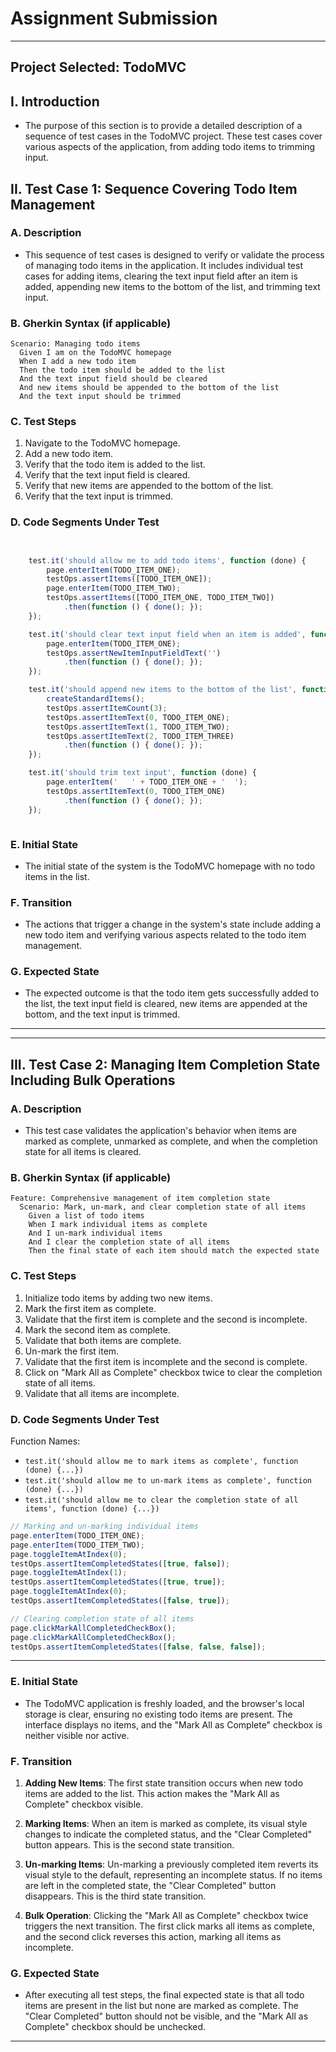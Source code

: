 # Assignment Submission


---

## Project Selected: TodoMVC

## I. Introduction
- The purpose of this section is to provide a detailed description of a sequence of test cases in the TodoMVC project. These test cases cover various aspects of the application, from adding todo items to trimming input.

## II. Test Case 1: Sequence Covering Todo Item Management
### A. Description
- This sequence of test cases is designed to verify or validate the process of managing todo items in the application. It includes individual test cases for adding items, clearing the text input field after an item is added, appending new items to the bottom of the list, and trimming text input.

### B. Gherkin Syntax (if applicable)
```gherkin
Scenario: Managing todo items
  Given I am on the TodoMVC homepage
  When I add a new todo item
  Then the todo item should be added to the list
  And the text input field should be cleared
  And new items should be appended to the bottom of the list
  And the text input should be trimmed
```

### C. Test Steps
1. Navigate to the TodoMVC homepage.
2. Add a new todo item.
3. Verify that the todo item is added to the list.
4. Verify that the text input field is cleared.
5. Verify that new items are appended to the bottom of the list.
6. Verify that the text input is trimmed.

### D. Code Segments Under Test
```javascript


	test.it('should allow me to add todo items', function (done) {
		page.enterItem(TODO_ITEM_ONE);
		testOps.assertItems([TODO_ITEM_ONE]);
		page.enterItem(TODO_ITEM_TWO);
		testOps.assertItems([TODO_ITEM_ONE, TODO_ITEM_TWO])
			.then(function () { done(); });
	});

	test.it('should clear text input field when an item is added', function (done) {
		page.enterItem(TODO_ITEM_ONE);
		testOps.assertNewItemInputFieldText('')
			.then(function () { done(); });
	});

	test.it('should append new items to the bottom of the list', function (done) {
		createStandardItems();
		testOps.assertItemCount(3);
		testOps.assertItemText(0, TODO_ITEM_ONE);
		testOps.assertItemText(1, TODO_ITEM_TWO);
		testOps.assertItemText(2, TODO_ITEM_THREE)
			.then(function () { done(); });
	});

	test.it('should trim text input', function (done) {
		page.enterItem('   ' + TODO_ITEM_ONE + '  ');
		testOps.assertItemText(0, TODO_ITEM_ONE)
			.then(function () { done(); });
	});



```

### E. Initial State
- The initial state of the system is the TodoMVC homepage with no todo items in the list.

### F. Transition
- The actions that trigger a change in the system's state include adding a new todo item and verifying various aspects related to the todo item management.

### G. Expected State
- The expected outcome is that the todo item gets successfully added to the list, the text input field is cleared, new items are appended at the bottom, and the text input is trimmed.

---





---

## III. Test Case 2: Managing Item Completion State Including Bulk Operations
### A. Description
- This test case validates the application's behavior when items are marked as complete, unmarked as complete, and when the completion state for all items is cleared.

### B. Gherkin Syntax (if applicable)
```
Feature: Comprehensive management of item completion state
  Scenario: Mark, un-mark, and clear completion state of all items
    Given a list of todo items
    When I mark individual items as complete
    And I un-mark individual items
    And I clear the completion state of all items
    Then the final state of each item should match the expected state
```

### C. Test Steps
1. Initialize todo items by adding two new items.
2. Mark the first item as complete.
3. Validate that the first item is complete and the second is incomplete.
4. Mark the second item as complete.
5. Validate that both items are complete.
6. Un-mark the first item.
7. Validate that the first item is incomplete and the second is complete.
8. Click on "Mark All as Complete" checkbox twice to clear the completion state of all items.
9. Validate that all items are incomplete.

### D. Code Segments Under Test
Function Names:
- `test.it('should allow me to mark items as complete', function (done) {...})`
- `test.it('should allow me to un-mark items as complete', function (done) {...})`
- `test.it('should allow me to clear the completion state of all items', function (done) {...})`

```Javascript
// Marking and un-marking individual items
page.enterItem(TODO_ITEM_ONE);
page.enterItem(TODO_ITEM_TWO);
page.toggleItemAtIndex(0);
testOps.assertItemCompletedStates([true, false]);
page.toggleItemAtIndex(1);
testOps.assertItemCompletedStates([true, true]);
page.toggleItemAtIndex(0);
testOps.assertItemCompletedStates([false, true]);

// Clearing completion state of all items
page.clickMarkAllCompletedCheckBox();
page.clickMarkAllCompletedCheckBox();
testOps.assertItemCompletedStates([false, false, false]);
```

---

### E. Initial State
- The TodoMVC application is freshly loaded, and the browser's local storage is clear, ensuring no existing todo items are present. The interface displays no items, and the "Mark All as Complete" checkbox is neither visible nor active.

### F. Transition
1. **Adding New Items**: The first state transition occurs when new todo items are added to the list. This action makes the "Mark All as Complete" checkbox visible.

2. **Marking Items**: When an item is marked as complete, its visual style changes to indicate the completed status, and the "Clear Completed" button appears. This is the second state transition.

3. **Un-marking Items**: Un-marking a previously completed item reverts its visual style to the default, representing an incomplete status. If no items are left in the completed state, the "Clear Completed" button disappears. This is the third state transition.

4. **Bulk Operation**: Clicking the "Mark All as Complete" checkbox twice triggers the next transition. The first click marks all items as complete, and the second click reverses this action, marking all items as incomplete.

### G. Expected State
- After executing all test steps, the final expected state is that all todo items are present in the list but none are marked as complete. The "Clear Completed" button should not be visible, and the "Mark All as Complete" checkbox should be unchecked.


---
